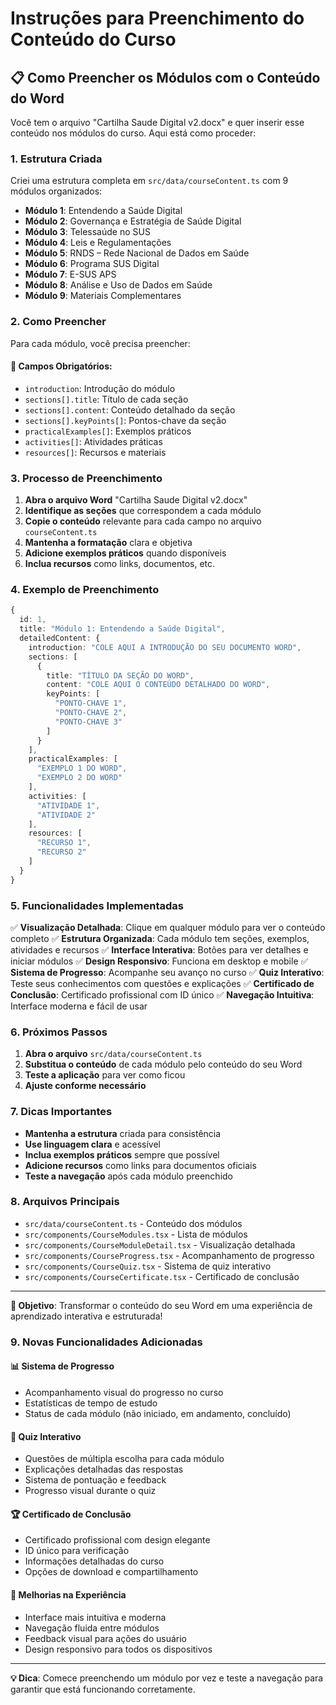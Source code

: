 # Instruções para Preenchimento do Conteúdo do Curso

## 📋 Como Preencher os Módulos com o Conteúdo do Word

Você tem o arquivo "Cartilha Saude Digital v2.docx" e quer inserir esse conteúdo nos módulos do curso. Aqui está como proceder:

### 1. Estrutura Criada

Criei uma estrutura completa em `src/data/courseContent.ts` com 9 módulos organizados:

- **Módulo 1**: Entendendo a Saúde Digital
- **Módulo 2**: Governança e Estratégia de Saúde Digital  
- **Módulo 3**: Telessaúde no SUS
- **Módulo 4**: Leis e Regulamentações
- **Módulo 5**: RNDS – Rede Nacional de Dados em Saúde
- **Módulo 6**: Programa SUS Digital
- **Módulo 7**: E-SUS APS
- **Módulo 8**: Análise e Uso de Dados em Saúde
- **Módulo 9**: Materiais Complementares

### 2. Como Preencher

Para cada módulo, você precisa preencher:

#### 📝 Campos Obrigatórios:
- `introduction`: Introdução do módulo
- `sections[].title`: Título de cada seção
- `sections[].content`: Conteúdo detalhado da seção
- `sections[].keyPoints[]`: Pontos-chave da seção
- `practicalExamples[]`: Exemplos práticos
- `activities[]`: Atividades práticas
- `resources[]`: Recursos e materiais

### 3. Processo de Preenchimento

1. **Abra o arquivo Word** "Cartilha Saude Digital v2.docx"
2. **Identifique as seções** que correspondem a cada módulo
3. **Copie o conteúdo** relevante para cada campo no arquivo `courseContent.ts`
4. **Mantenha a formatação** clara e objetiva
5. **Adicione exemplos práticos** quando disponíveis
6. **Inclua recursos** como links, documentos, etc.

### 4. Exemplo de Preenchimento

```typescript
{
  id: 1,
  title: "Módulo 1: Entendendo a Saúde Digital",
  detailedContent: {
    introduction: "COLE AQUI A INTRODUÇÃO DO SEU DOCUMENTO WORD",
    sections: [
      {
        title: "TÍTULO DA SEÇÃO DO WORD",
        content: "COLE AQUI O CONTEÚDO DETALHADO DO WORD",
        keyPoints: [
          "PONTO-CHAVE 1",
          "PONTO-CHAVE 2",
          "PONTO-CHAVE 3"
        ]
      }
    ],
    practicalExamples: [
      "EXEMPLO 1 DO WORD",
      "EXEMPLO 2 DO WORD"
    ],
    activities: [
      "ATIVIDADE 1",
      "ATIVIDADE 2"
    ],
    resources: [
      "RECURSO 1",
      "RECURSO 2"
    ]
  }
}
```

### 5. Funcionalidades Implementadas

✅ **Visualização Detalhada**: Clique em qualquer módulo para ver o conteúdo completo
✅ **Estrutura Organizada**: Cada módulo tem seções, exemplos, atividades e recursos
✅ **Interface Interativa**: Botões para ver detalhes e iniciar módulos
✅ **Design Responsivo**: Funciona em desktop e mobile
✅ **Sistema de Progresso**: Acompanhe seu avanço no curso
✅ **Quiz Interativo**: Teste seus conhecimentos com questões e explicações
✅ **Certificado de Conclusão**: Certificado profissional com ID único
✅ **Navegação Intuitiva**: Interface moderna e fácil de usar

### 6. Próximos Passos

1. **Abra o arquivo** `src/data/courseContent.ts`
2. **Substitua o conteúdo** de cada módulo pelo conteúdo do seu Word
3. **Teste a aplicação** para ver como ficou
4. **Ajuste conforme necessário**

### 7. Dicas Importantes

- **Mantenha a estrutura** criada para consistência
- **Use linguagem clara** e acessível
- **Inclua exemplos práticos** sempre que possível
- **Adicione recursos** como links para documentos oficiais
- **Teste a navegação** após cada módulo preenchido

### 8. Arquivos Principais

- `src/data/courseContent.ts` - Conteúdo dos módulos
- `src/components/CourseModules.tsx` - Lista de módulos
- `src/components/CourseModuleDetail.tsx` - Visualização detalhada
- `src/components/CourseProgress.tsx` - Acompanhamento de progresso
- `src/components/CourseQuiz.tsx` - Sistema de quiz interativo
- `src/components/CourseCertificate.tsx` - Certificado de conclusão

---

**🎯 Objetivo**: Transformar o conteúdo do seu Word em uma experiência de aprendizado interativa e estruturada!

### 9. Novas Funcionalidades Adicionadas

#### 📊 **Sistema de Progresso**
- Acompanhamento visual do progresso no curso
- Estatísticas de tempo de estudo
- Status de cada módulo (não iniciado, em andamento, concluído)

#### 🧠 **Quiz Interativo**
- Questões de múltipla escolha para cada módulo
- Explicações detalhadas das respostas
- Sistema de pontuação e feedback
- Progresso visual durante o quiz

#### 🏆 **Certificado de Conclusão**
- Certificado profissional com design elegante
- ID único para verificação
- Informações detalhadas do curso
- Opções de download e compartilhamento

#### 🎯 **Melhorias na Experiência**
- Interface mais intuitiva e moderna
- Navegação fluida entre módulos
- Feedback visual para ações do usuário
- Design responsivo para todos os dispositivos

---

**💡 Dica**: Comece preenchendo um módulo por vez e teste a navegação para garantir que está funcionando corretamente. 